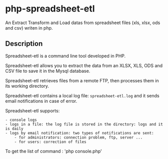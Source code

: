 # php-spreadsheet-etl
An Extract Transform and Load datas from spreadsheet files (xls, xlsx, ods and csv) writen in php.

## Description

Spreadsheet-etl is a command line tool developed in PHP.

Spreadsheet-etl allows you to extract the data from an XLSX, XLS, ODS and CSV file to save it in the Mysql database.

Spreadsheet-etl retrieves files from a remote FTP, then processes them in its working directory.

Spreadsheet-etl contains a local log file: `spreadsheet-etl.log` and it sends email notifications in case of error.

Spreadsheet-etl supports:

    - console logs
    - logs in a file: the log file is stored in the directory: logs and it is daily
    - logs by email notification: two types of notifications are sent:
        - for administrators: connection problem, ftp, server ...
        - for users: correction of files

To get the list of command : 'php console.php'